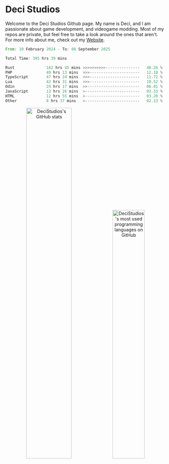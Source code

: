 # Deci Studios
Welcome to the Deci Studios Github page. My name is Deci, and I am passionate about game development, and videogame modding. Most of my repos are private, but feel free to take a look around the ones that aren't.
For more info about me, check out my <a href="https://decidev.co.uk" target="_blank">Website</a>.
<!--START_SECTION:waka-->

```rust
From: 10 February 2024 - To: 08 September 2025

Total Time: 395 hrs 39 mins

Rust              162 hrs 45 mins >>>>>>>>>>---------------   40.26 %
PHP               49 hrs 13 mins  >>>----------------------   12.18 %
TypeScript        47 hrs 24 mins  >>>----------------------   11.72 %
Lua               42 hrs 31 mins  >>>----------------------   10.52 %
Odin              24 hrs 17 mins  >>-----------------------   06.01 %
JavaScript        13 hrs 26 mins  >------------------------   03.33 %
HTML              12 hrs 55 mins  >------------------------   03.20 %
Other             8 hrs 37 mins   >------------------------   02.13 %
```

<!--END_SECTION:waka-->
<p align="center">
  <a href="https://github.com/anuraghazra/github-readme-stats" target="_blank"><img src="https://github-readme-stats.vercel.app/api?username=decistudios&show_icons=true&count_private=true&theme=omni&hide_border=true" alt="DeciStudios's GitHub stats" width="53.1%" /></a>
  <a href="https://github.com/anuraghazra/github-readme-stats" target="_blank"><img width="44.7%" src="https://github-readme-stats.vercel.app/api/top-langs/?username=decistudios&theme=omni&layout=compact&hide_border=true&langs_count=6" alt="DeciStudios's most used programming languages on GitHub" /></a>
</p>


